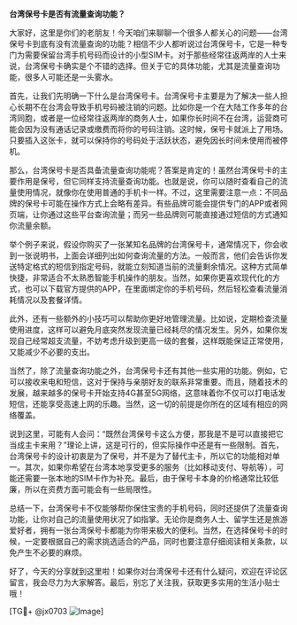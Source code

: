 **台湾保号卡是否有流量查询功能？**

大家好，这里是你们的老朋友！今天咱们来聊聊一个很多人都关心的问题——台湾保号卡到底有没有流量查询的功能？相信不少人都听说过台湾保号卡，它是一种专门为需要保留台湾手机号码而设计的小型SIM卡。对于那些经常往返两岸的人士来说，台湾保号卡确实是个不错的选择。但关于它的具体功能，尤其是流量查询功能，很多人可能还是一头雾水。

首先，让我们先明确一下什么是台湾保号卡。台湾保号卡主要是为了解决一些人担心长期不在台湾会导致手机号码被注销的问题。比如你是一个在大陆工作多年的台湾同胞，或者是一位经常往返两岸的商务人士，如果你长时间不在台湾，运营商可能会因为没有通话记录或缴费而将你的号码注销。这时候，保号卡就派上了用场。只要插入这张卡，就可以保持你的号码处于活跃状态，避免因长时间未使用而被停机。

那么，台湾保号卡是否具备流量查询功能呢？答案是肯定的！虽然台湾保号卡的主要作用是保号，但它同样支持流量查询功能。也就是说，你可以随时查看自己的流量使用情况，就像你在使用普通的手机卡一样。不过，这里需要注意一点：不同品牌的保号卡可能在操作方式上会略有差异。有些品牌可能会提供专门的APP或者网页端，让你通过这些平台查询流量；而另一些品牌则可能直接通过短信的方式通知你流量余额。

举个例子来说，假设你购买了一张某知名品牌的台湾保号卡，通常情况下，你会收到一张说明书，上面会详细列出如何查询流量的方法。一般而言，他们会告诉你发送特定格式的短信到指定号码，就能立刻知道当前的流量剩余情况。这种方式简单快捷，非常适合不太熟悉智能手机操作的朋友。当然，如果你更喜欢现代化的方式，也可以下载官方提供的APP，在里面绑定你的手机号码，然后轻松查看流量消耗情况以及套餐详情。

此外，还有一些额外的小技巧可以帮助你更好地管理流量。比如说，定期检查流量使用进度，这样可以避免月底突然发现流量已经耗尽的情况发生。另外，如果你发现自己经常超支流量，不妨考虑升级到更高一级的套餐，这样既能保证正常使用，又能减少不必要的支出。

当然了，除了流量查询功能之外，台湾保号卡还有其他一些实用的功能。例如，它可以接收来电和短信，这对于保持与亲朋好友的联系非常重要。而且，随着技术的发展，越来越多的保号卡开始支持4G甚至5G网络，这意味着你不仅可以打电话发短信，还能享受高速上网的乐趣。当然，这一切的前提是你所在的区域有相应的网络覆盖。

说到这里，可能有人会问：“既然台湾保号卡这么方便，那我是不是可以直接把它当成主卡来用？”理论上讲，这是可行的，但实际操作中还是有一些限制。首先，台湾保号卡的设计初衷是为了保号，并不是为了替代主卡，所以它的功能相对单一。其次，如果你希望在台湾本地享受更多的服务（比如移动支付、导航等），可能还需要一张本地的SIM卡作为补充。最后，由于保号卡本身的价格通常比较低廉，所以在资费方面可能会有一些局限性。

总结一下，台湾保号卡不仅能够帮你保住宝贵的手机号码，同时还提供了流量查询功能，让你对自己的流量使用状况了如指掌。无论你是商务人士、留学生还是旅游爱好者，拥有一张台湾保号卡都能为你带来极大的便利。当然，在选择保号卡的时候，一定要根据自己的需求挑选适合的产品，同时也要注意仔细阅读相关条款，以免产生不必要的麻烦。

好了，今天的分享就到这里啦！如果你对台湾保号卡还有什么疑问，欢迎在评论区留言，我会尽力为大家解答。最后，别忘了关注我，获取更多实用的生活小贴士哦！

[TG💪+ @jx0703 ![Image](https://github.com/user-attachments/assets/dbca1d08-cadb-493c-b0ec-ad6f7a83f270)]
